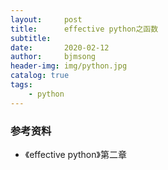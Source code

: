 ```yaml
---
layout:     post
title:      effective python之函数
subtitle:   
date:       2020-02-12
author:     bjmsong
header-img: img/python.jpg
catalog: true
tags:
    - python
---
```


> 





### 参考资料

- 《effective python》第二章

  